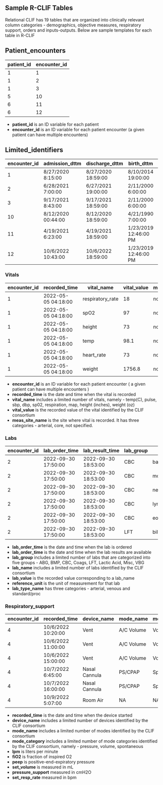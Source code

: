 ## Sample R-CLIF Tables

Relational CLIF has 19 tables that are organized into clinically relevant column categories - demographics, objective measures, respiratory support, orders and inputs-outputs. Below are sample templates for each table in R-CLIF

## Patient_encounters

| patient_id | encounter_id  | 
|-----------|----------|
| 1         | 1        | 
| 1         | 2        | 
| 1         | 3        | 
| 5         | 10       | 
| 6         | 11       | 
| 6         | 12       | 

* **patient_id** is an ID variable for each patient 
* **encounter_id** is an ID variable for each patient encounter (a given patient can have multiple encounters)

## Limited_identifiers

| encounter_id | admission_dttm  | discharge_dttm | birth_dttm | coordinates |
|-----------|----------|------------|-----------|-------|
| 1         | 8/27/2020  8:15:00 |8/27/2020  18:59:00  | 8/10/2014  19:00:00 |  |
| 2         | 6/28/2021  7:00:00 | 6/27/2021  19:00:00 | 2/11/2000  6:00:00 | |
| 3         | 9/17/2021  8:43:00 | 9/17/2021  18:59:00 | 2/11/2000  6:00:00| |
| 10       | 8/12/2020  00:44:00 | 8/12/2020  18:59:00 | 4/21/1990  7:00:00  | |
| 11         | 4/19/2021  6:23:00| 4/19/2021  18:59:00 | 1/23/2019  12:46:00 PM | |
| 12         | 10/6/2022  10:43:00| 10/6/2022 18:59:00 | 1/23/2019  12:46:00 PM | |



### Vitals

| encounter_id | recorded_time  | vital_name | vital_value | meas_site_name |
|-----------|----------|------------|-----------|-------|
| 1         | 2022-05-05 04:18:00       | respiratory_rate| 18        | not specified |
| 1         | 2022-05-05 04:18:00       | spO2          | 97        | not specified |
| 1         | 2022-05-05 04:18:00       | height          | 73        | not specified |
| 1         | 2022-05-05 04:18:00       | temp          | 98.1        | not specified |
| 1         | 2022-05-05 04:18:00       | heart_rate          | 73        | not specified |
| 1         | 2022-05-05 04:18:00       | weight          | 1756.8       | not specified |


* **encounter_id** is an ID variable for each patient encounter ( a given patient can have multiple encounters )
* **recorded_time** is the date and time when the vital is recorded
* **vital_name** includes a limited number of vitals, namely - temp(C), pulse, sbp, dbp, sp02, respiration, map, height (inches), weight (oz)
* **vital_value** is the recorded value of the vital identified by the CLIF consortium 
* **meas_site_name** is the site where vital is recorded. It has three categories - arterial, core, not specified.


### Labs

| encounter_id | lab_order_time | lab_result_time | lab_group | lab_name |lab_value  | reference_unit    | lab_type_name |
|-----------|----------|------------|-----------|-------|-------|--------------|----------|
| 2         | 2022-09-30 17:50:00 | 2022-09-30 18:53:00 | CBC  | basophil  |1 | % | standard;poc  | 
| 2         | 2022-09-30 17:50:00 | 2022-09-30 18:53:00 | CBC  | monocyte  |7 | % | standard;poc  | 
| 2         | 2022-09-30 17:50:00 | 2022-09-30 18:53:00 | CBC  | neutrophil  |47 | % | standard;poc  | 
| 2         | 2022-09-30 17:50:00 | 2022-09-30 18:53:00 | CBC  | lymphocyte  |44 | % | standard;poc  | 
| 2         | 2022-09-30 17:50:00 | 2022-09-30 18:53:00 | CBC  | eosinophils  |1 | % | standard;poc  | 
| 2         | 2022-09-30 17:50:00 | 2022-09-30 18:53:00 | LFT  | bilirubin_unconjugated  |0.9 | mg/dL | standard;poc  | 

* **lab_order_time** is the date and time when the lab is ordered
* **lab_order_time** is the date and time when the lab results are available 
* **lab_group** includes a limited number of labs that are categorized into five groups - ABG, BMP, CBC, Coags, LFT, Lactic Acid, Misc, VBG
* **lab_name** includes a limited number of labs identified by the CLIF consortium 
* **lab_value** is the recorded value corresponding to a lab_name
* **reference_unit** is the unit of measurement for that lab
* **lab_type_name** has three categories - arterial, venous and standard/proc

### Respiratory_support

| encounter_id | recorded_time | device_name | mode_name | mode_category |lpm  | fiO2    | peep |set_volume | pressure_support | set_resp_rate | 
|-----------|----------|------------|-----------|-------|-------|--------------|----------|------------|------|--------|
| 4         | 10/6/2022  10:20:00 | Vent | A/C Volume   | Volume  |NA | 0.4 |4        | 400          | NA    | 16    |  
| 4         | 10/6/2022  11:00:00 | Vent | A/C Volume   | Volume  |NA | 0.4 |4        | 400          | NA    | 16    | 
| 4         | 10/6/2022  15:00:00 | Vent | A/C Volume   | Volume  |NA | 0.4 |4        | 400          | NA    | 14   | 
| 4         | 10/7/2022  6:45:00 | Nasal Cannula | PS/CPAP   | Spontaneous  |4 | 0.4 |5       | NA         | NA    | 16    |  
| 4         | 10/7/2022  16:00:00 | Nasal Cannula | PS/CPAP   | Spontaneous  |2 | 0.4 |5       | NA          | 0    | NA    | 
| 4         | 10/9/2022  5:07:00 | Room Air | NA   | NA  |NA | NA | NA        | NA          | NA    | NA  | 

* **recorded_time** is the date and time when the device started
* **device_name** includes a limited number of devices identified by the CLIF consortium
* **mode_name** includes a limited number of modes identified by the CLIF consortium
* **mode_category** includes a limited number of mode categories identified by the CLIF consortium, namely - pressure, volume, spontaneous
* **lpm** is liters per minute
* **fiO2** is fraction of inspired O2
* **peep** is positive-end-expiratory pressure
* **set_volume** is measured in mL
* **pressure_support** measured in cmH2O
* **set_resp_rate** measured in bpm
